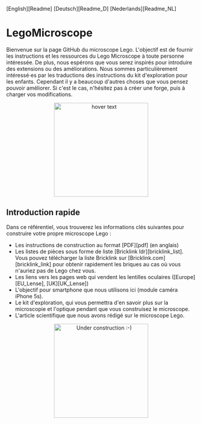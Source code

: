 [English][Readme]   [Deutsch][Readme_D]   [Nederlands][Readme_NL] 

# LegoMicroscope

Bienvenue sur la page GitHub du microscope Lego. L'objectif est de fournir les instructions et les ressources du Lego Microscope à toute personne intéressée. De plus, nous espérons que vous serez inspirés pour introduire des extensions ou des améliorations. Nous sommes particulièrement intéressé⋅es par les traductions des instructions du kit d'exploration pour les enfants. Cependant il y a beaucoup d'autres choses que vous pensez pouvoir améliorer. Si c'est le cas, n'hésitez pas à créer une forge, puis à charger vos modifications.

<p align="center">
  <img src="https://github.com/tobetz/LegoMicroscope/blob/main/Images/CAD_model.jpg" width="250" title="hover text">
</p>

## Introduction rapide

Dans ce référentiel, vous trouverez les informations clés suivantes pour construire votre propre microscope Lego :

- Les instructions de construction au format [PDF][pdf] (en anglais)
- Les listes de pièces sous forme de liste [Bricklink ldr][bricklink_list]. Vous pouvez télécharger la liste Bricklink sur [Bricklink.com][bricklink_link] pour obtenir rapidement les briques au cas où vous n'auriez pas de Lego chez vous.
- Les liens vers les pages web qui vendent les lentilles oculaires ([Europe][EU_Lense], [UK][UK_Lense])
- L'objectif pour smartphone que nous utilisons ici (module caméra iPhone 5s).
- Le kit d'exploration, qui vous permettra d'en savoir plus sur la microscopie et l'optique pendant que vous construisez le microscope.
- L'article scientifique que nous avons rédigé sur le microscope Lego.

<p align="center">
  <img src="https://github.com/tobetz/LegoMicroscope/blob/main/Images/build.gif" width="250" title="Under construction :-)">
</p>
